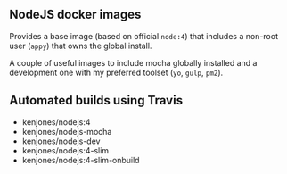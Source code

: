 ## NodeJS docker images

Provides a base image (based on official `node:4`) that includes a non-root user (`appy`) that owns the global install.

A couple of useful images to include mocha globally installed and a development one with my preferred toolset (`yo`, `gulp`, `pm2`).

## Automated builds using Travis

- kenjones/nodejs:4
- kenjones/nodejs-mocha
- kenjones/nodejs-dev
- kenjones/nodejs:4-slim
- kenjones/nodejs:4-slim-onbuild

